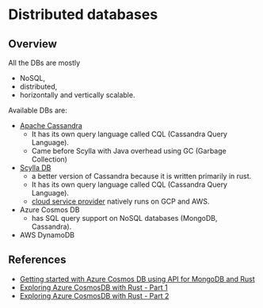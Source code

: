 # Distributed databases

## Overview

All the DBs are mostly

- NoSQL,
- distributed,
- horizontally and vertically scalable.

Available DBs are:

- [Apache Cassandra](https://cassandra.apache.org/_/index.html)
  - It has its own query language called CQL (Cassandra Query Language).
  - Came before Scylla with Java overhead using GC (Garbage Collection)
- [Scylla DB](https://www.scylladb.com/)
  - a better version of Cassandra because it is written primarily in rust.
  - It has its own query language called CQL (Cassandra Query Language).
  - [cloud service provider](https://cloud.scylladb.com/account/login) natively runs on GCP and AWS.
- Azure Cosmos DB
  - has SQL query support on NoSQL databases (MongoDB, Cassandra).
- AWS DynamoDB

## References

- [Getting started with Azure Cosmos DB using API for MongoDB and Rust](https://devblogs.microsoft.com/cosmosdb/mongodb-and-rust/)
- [Exploring Azure CosmosDB with Rust - Part 1](https://dev.to/mindflavor/exploring-azure-cosmosdb-with-rust-part-1-1ki7)
- [Exploring Azure CosmosDB with Rust - Part 2](https://dev.to/mindflavor/exploring-azure-cosmosdb-with-rust-part-2-32c0)
